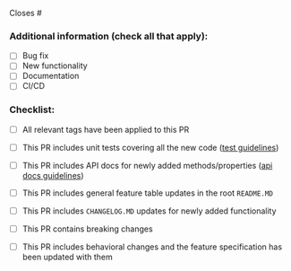 Closes #  

### Additional information (check all that apply):
 - [ ] Bug fix
 - [ ] New functionality
 - [ ] Documentation
 - [ ] CI/CD

### Checklist:
 - [ ] All relevant tags have been applied to this PR
 - [ ] This PR includes unit tests covering all the new code ([test guidelines](https://github.com/IgniteUI/igniteui-angular/wiki/Test-implementation-guidelines-for-Ignite-UI-for-Angular))
 - [ ] This PR includes API docs for newly added methods/properties ([api docs guidelines](https://github.com/IgniteUI/igniteui-angular/wiki/Documentation-Guidelines))
 - [ ] This PR includes general feature table updates in the root `README.MD`
 - [ ] This PR includes `CHANGELOG.MD` updates for newly added functionality
 - [ ] This PR contains breaking changes
 - [ ] This PR includes behavioral changes and the feature specification has been updated with them
 